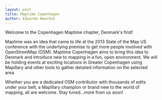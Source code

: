 ```yaml
---
layout: post
title: Maptime Copenhagen
author: Edoardo Neerhut
---
```

Welcome to the Copenhagen Maptime chapter, Denmark's first!

Maptime was an idea that came to life at the 2013 State of the Map US conference with the underlying premise to get more people involved with OpenStreetMap (OSM). Maptime Copenhagen aims to bring this idea to Denmark and introduce new to mapping in a fun, open environment. We will be holding events at exciting locations in Greater Copenhagen using Mapillary and other tools to gather detailed information on the selected area. 

Whether you are a dedicated OSM contributor with thousands of edits under your belt, a Mapillary champion or brand new to the world of mapping, all are welcome. Stay tuned...more from us soon!
